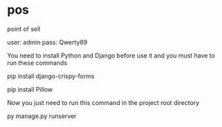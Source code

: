 # pos
point of sell

user: admin
pass: Qwerty89

You need to install Python and Django before use it and you must have to run these commands

pip install django-crispy-forms

pip install Pillow

Now you just need to run this command in the project root directory

py manage.py runserver
